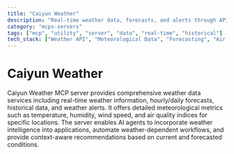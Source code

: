 ```yaml
---
title: "Caiyun Weather"
description: "Real-time weather data, forecasts, and alerts through API integration."
category: "mcps-servers"
tags: ["mcp", "utility", "server", "data", "real-time", "historical"]
tech_stack: ["Weather API", "Meteorological Data", "Forecasting", "Air Quality"]
---
```


# Caiyun Weather

Caiyun Weather MCP server provides comprehensive weather data services including real-time weather information, hourly/daily forecasts, historical data, and weather alerts. It offers detailed meteorological metrics such as temperature, humidity, wind speed, and air quality indices for specific locations. The server enables AI agents to incorporate weather intelligence into applications, automate weather-dependent workflows, and provide context-aware recommendations based on current and forecasted conditions.
